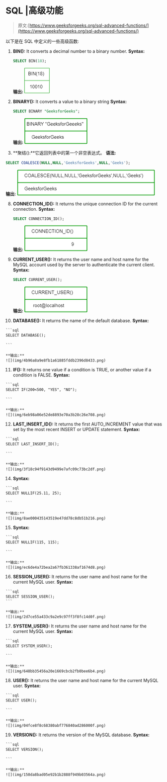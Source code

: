 # SQL |高级功能

> 原文:[https://www.geeksforgeeks.org/sql-advanced-functions/](https://www.geeksforgeeks.org/sql-advanced-functions/)

以下是在 SQL 中定义的一些高级函数:

1.  **BIN():** It converts a decimal number to a binary number.
    **Syntax:**

    ```sql
    SELECT BIN(18);

    ```

    **输出:**
    ![](img/3bdf88afc6925afaedd45de707f88e1c.png)

2.  **BINARY():** It converts a value to a binary string
    **Syntax:**

    ```sql
    SELECT BINARY "GeeksforGeeks";
    ```

    **输出:**
    ![](img/b5020c935dff88e606efad78e61b9ef3.png)

3.  **聚结():**它返回列表中的第一个非空表达式。
    **语法:**

```sql
SELECT COALESCE(NULL,NULL,'GeeksforGeeks',NULL,'Geeks');

```

**输出:**
![](img/5833c7fe7fe7d309bd46489a1cddb5c1.png)

8.  **CONNECTION_ID():** It returns the unique connection ID for the current connection.
    **Syntax:**

    ```sql
    SELECT CONNECTION_ID();

    ```

    **输出:**
    ![](img/f5c77fbbd9893cdd06acd710b7f123a6.png)

9.  **CURRENT_USER():** It returns the user name and host name for the MySQL account used by the server to authenticate the current client.
    **Syntax:**

    ```sql
    SELECT CURRENT_USER();

    ```

    **输出:**
    ![](img/5913870dcabf8a235cda89190d025bbe.png)

10.  **DATABASE():** It returns the name of the default database.
    **Syntax:**

    ```sql
    SELECT DATABASE();

    ```

    **输出:**
    ![](img/4b96a8a9e8fb1a61885fddb2396d8433.png)

11.  **IF():** It returns one value if a condition is TRUE, or another value if a condition is FALSE.
    **Syntax:**

    ```sql
    SELECT IF(200<500, "YES", "NO");

    ```

    **输出:**
    ![](img/6eb98a06e52de8893e70a3b28c26e708.png)

12.  **LAST_INSERT_ID():** It returns the first AUTO_INCREMENT value that was set by the most recent INSERT or UPDATE statement.
    **Syntax:**

    ```sql
    SELECT LAST_INSERT_ID();

    ```

    **输出:**
    ![](img/3f18c94f9143d9499e7afc09c73bc2df.png)

14.  **Syntax:**

    ```sql
    SELECT NULLIF(25.11, 25);

    ```

    **输出:**
    ![](img/8ae000435143519e47dd78c8db51b216.png)

15.  **Syntax:**

    ```sql
    SELECT NULLIF(115, 115);

    ```

    **输出:**
    ![](img/ec6de4a72bea2a67fb361338af1674d8.png)

16.  **SESSION_USER():** It returns the user name and host name for the current MySQL user.
    **Syntax:**

    ```sql
    SELECT SESSION_USER();
    ```

    **输出:**
    ![](img/2d7ce55a433c9a2e9c97ff3f8fc14d0f.png)

17.  **SYSTEM_USER():** It returns the user name and host name for the current MySQL user.
    **Syntax:**

    ```sql
    SELECT SYSTEM_USER();

    ```

    **输出:**
    ![](img/648bb35456a20e1669cbcb2fb0bee6b4.png)

18.  **USER():** It returns the user name and host name for the current MySQL user.
    **Syntax:**

    ```sql
    SELECT USER();

    ```

    **输出:**
    ![](img/04fce8f8c68380abf776840ad286000f.png)

19.  **VERSION():** It returns the version of the MySQL database.
    **Syntax:**

    ```sql
    SELECT VERSION();

    ```

    **输出:**
    ![](img/150da8bad05e92b1b2888f949b03564a.png)